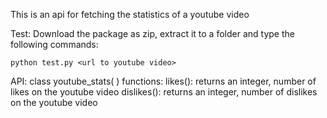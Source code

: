 This is an api for fetching the statistics of a youtube video

Test:
  Download the package as zip, extract it to a folder and type the following commands:
  
    python test.py <url to youtube video>

API:
  class youtube_stats( <url of the youtube video> )
  functions:
    likes(): returns an integer, number of likes on the youtube video
    dislikes(): returns an integer, number of dislikes on the youtube video
